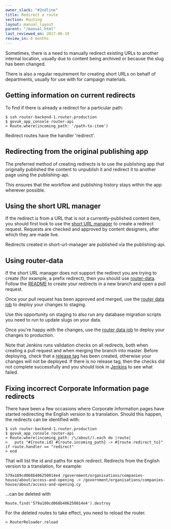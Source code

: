 ```yaml
---
owner_slack: "#2ndline"
title: Redirect a route
section: Routing
layout: manual_layout
parent: "/manual.html"
last_reviewed_on: 2017-06-19
review_in: 6 months
---
```


Sometimes, there is a need to manually redirect existing URLs to another
internal location, usually due to content being archived or because the
slug has been changed.

There is also a regular requirement for creating short URLs on behalf of
departments, usually for use with for campaign materials.

## Getting information on current redirects

To find if there is already a redirect for a particular path:

    $ ssh router-backend-1.router.production
    $ govuk_app_console router-api
    > Route.where(incoming_path: '/path-to-item')

Redirect routes have the handler 'redirect'.

## Redirecting from the original publishing app

The preferred method of creating redirects is to use the publishing app that originally published the content to unpublish it and redirect it to another page using the publishing-api.

This ensures that the workflow and publishing history stays within the app wherever possible.

## Using the short URL manager

If the redirect is from a URL that is not a currently-published content item, you should first look to use the [short URL manager](https://short-url-manager.publishing.service.gov.uk) to create a redirect request. Requests are checked and approved by content designers, after which they are made live.

Redirects created in short-url-manager are published via the publishing-api.

## Using router-data

If the short URL manager does not support the redirect you are trying to create (for example, a prefix redirect), then you should use [router-data](https://github.digital.cabinet-office.gov.uk/gds/router-data). Follow the [README](https://github.digital.cabinet-office.gov.uk/gds/router-data#router-data) to create your redirects in a new branch and open a pull request.

Once your pull request has been approved and merged, use the [router data job](https://deploy.staging.publishing.service.gov.uk/job/deploy_router_data/) to deploy your changes to staging.

Use this opportunity on staging to also run any database migration scripts you need to run to update slugs on your data.

Once you're happy with the changes, use the [router data job](https://deploy.staging.publishing.service.gov.uk/job/deploy_router_data/) to deploy your changes to production.

Note that Jenkins runs validation checks on all redirects, both when creating a pull request and when merging the branch into master. Before deploying, check that a [release tag](https://github.digital.cabinet-office.gov.uk/gds/router-data/releases) has been created, otherwise your changes will not be deployed. If there is no release tag, then the checks did not complete successfully and you should look in [Jenkins](https://ci.integration.publishing.service.gov.uk) to see what failed.

## Fixing incorrect Corporate Information page redirects

There have been a few occasions where Corporate Information pages have
started redirecting the English version to a translation. Should this
happen, the redirects can be identified with:

    $ ssh router-backend-1.router.production
    $ govuk_app_console router-api
    > Route.where(incoming_path: /\/about/).each do |route|
    >   puts "#{route.id} #{route.incoming_path} -> #{route.redirect_to}" if route.handler == "redirect"
    > end

That will list the id and paths for each redirect. Redirects from the
English version to a translation, for example:

    579a109cd068b406250014e4 /government/organisations/companies-house/about/access-and-opening -> /government/organisations/companies-house/about/access-and-opening.cy

...can be deleted with

    Route.find('579a109cd068b406250014e4').destroy

For the deleted routes to take effect, you need to reload the router.

    > RouterReloader.reload
